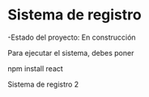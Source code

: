 <h1>Sistema de registro</h1>

-Estado del proyecto: En construcción

Para ejecutar el sistema, debes poner 

npm install react

Sistema de registro 2
